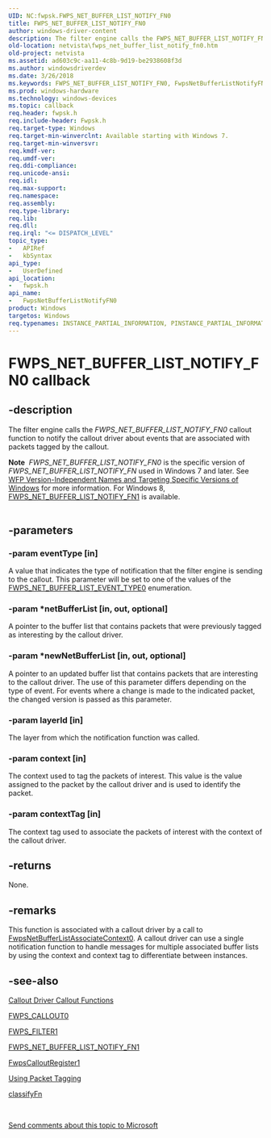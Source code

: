 ```yaml
---
UID: NC:fwpsk.FWPS_NET_BUFFER_LIST_NOTIFY_FN0
title: FWPS_NET_BUFFER_LIST_NOTIFY_FN0
author: windows-driver-content
description: The filter engine calls the FWPS_NET_BUFFER_LIST_NOTIFY_FN0 callout function to notify the callout driver about events that are associated with packets tagged by the callout.Note  FWPS_NET_BUFFER_LIST_NOTIFY_FN0 is the specific version of FWPS_NET_BUFFER_LIST_NOTIFY_FN used in Windows 7 and later. See WFP Version-Independent Names and Targeting Specific Versions of Windows for more information. For Windows 8, FWPS_NET_BUFFER_LIST_NOTIFY_FN1 is available.
old-location: netvista\fwps_net_buffer_list_notify_fn0.htm
old-project: netvista
ms.assetid: ad603c9c-aa11-4c8b-9d19-be2938608f3d
ms.author: windowsdriverdev
ms.date: 3/26/2018
ms.keywords: FWPS_NET_BUFFER_LIST_NOTIFY_FN0, FwpsNetBufferListNotifyFN0, FwpsNetBufferListNotifyFN0 callback function [Network Drivers Starting with Windows Vista], fwpsk/FwpsNetBufferListNotifyFN0, netvista.fwps_net_buffer_list_notify_fn0, wfp_ref_2_funct_4_callout_89757871-18df-415f-8dc1-d977395a09c9.xml
ms.prod: windows-hardware
ms.technology: windows-devices
ms.topic: callback
req.header: fwpsk.h
req.include-header: Fwpsk.h
req.target-type: Windows
req.target-min-winverclnt: Available starting with Windows 7.
req.target-min-winversvr: 
req.kmdf-ver: 
req.umdf-ver: 
req.ddi-compliance: 
req.unicode-ansi: 
req.idl: 
req.max-support: 
req.namespace: 
req.assembly: 
req.type-library: 
req.lib: 
req.dll: 
req.irql: "<= DISPATCH_LEVEL"
topic_type:
-	APIRef
-	kbSyntax
api_type:
-	UserDefined
api_location:
-	fwpsk.h
api_name:
-	FwpsNetBufferListNotifyFN0
product: Windows
targetos: Windows
req.typenames: INSTANCE_PARTIAL_INFORMATION, PINSTANCE_PARTIAL_INFORMATION
---
```


# FWPS_NET_BUFFER_LIST_NOTIFY_FN0 callback


## -description


The filter engine calls the 
  <i>FWPS_NET_BUFFER_LIST_NOTIFY_FN0</i> callout function to notify the callout driver about events that are
  associated with packets tagged by the callout.
<div class="alert"><b>Note</b>  <i>FWPS_NET_BUFFER_LIST_NOTIFY_FN0</i> is the specific version of <i>FWPS_NET_BUFFER_LIST_NOTIFY_FN</i> used in Windows 7 and later. See <a href="https://msdn.microsoft.com/FBDF53E5-F7DE-4DEB-AC18-6D2BB59FE670">WFP Version-Independent Names and Targeting Specific Versions of Windows</a> for more information. For Windows 8, <a href="https://msdn.microsoft.com/library/windows/hardware/hh451260">FWPS_NET_BUFFER_LIST_NOTIFY_FN1</a> is available.</div><div> </div>

## -parameters




### -param eventType [in]

A value that indicates the type of notification that the filter engine is sending to the callout.
     This parameter will be set to one of the values of the 
     <a href="https://msdn.microsoft.com/14225920-2f51-4fef-9501-812e3aff8905">
     FWPS_NET_BUFFER_LIST_EVENT_TYPE0</a> enumeration.


### -param *netBufferList [in, out, optional]

A pointer to the buffer list that contains packets that were previously tagged as interesting by
     the callout driver.


### -param *newNetBufferList [in, out, optional]

A pointer to an updated buffer list that contains packets that are interesting to the callout
     driver. The use of this parameter differs depending on the type of event. For events where a change is
     made to the indicated packet, the changed version is passed as this parameter.


### -param layerId [in]

The layer from which the notification function was called.


### -param context [in]

The context used to tag the packets of interest. This value is the value assigned to the packet by
     the callout driver and is used to identify the packet.


### -param contextTag [in]

The context tag used to associate the packets of interest with the context of the callout
     driver.


## -returns



None.




## -remarks



This function is associated with a callout driver by a call to 
    <a href="https://msdn.microsoft.com/31135396-303b-4b94-8616-a4b7be207fa1">
    FwpsNetBufferListAssociateContext0</a>. A callout driver can use a single notification function to
    handle messages for multiple associated buffer lists by using the context and context tag to
    differentiate between instances.




## -see-also




<a href="https://msdn.microsoft.com/library/windows/hardware/ff543875">Callout Driver Callout Functions</a>



<a href="https://msdn.microsoft.com/library/windows/hardware/ff551224">FWPS_CALLOUT0</a>



<a href="https://msdn.microsoft.com/library/windows/hardware/ff552389">FWPS_FILTER1</a>



<a href="https://msdn.microsoft.com/fe9ab4b2-5692-4b6e-a7fc-11e9ac8280bc">
  FWPS_NET_BUFFER_LIST_NOTIFY_FN1</a>



<a href="https://msdn.microsoft.com/library/windows/hardware/ff551143">FwpsCalloutRegister1</a>



<a href="https://msdn.microsoft.com/a151256b-d69f-4abb-bf68-644f157dfdd7">Using Packet Tagging</a>



<a href="https://msdn.microsoft.com/library/windows/hardware/ff544887">classifyFn</a>
 

 

<a href="mailto:wsddocfb@microsoft.com?subject=Documentation%20feedback [netvista\netvista]:%20FWPS_NET_BUFFER_LIST_NOTIFY_FN0 callback function%20 RELEASE:%20(3/26/2018)&amp;body=%0A%0APRIVACY STATEMENT%0A%0AWe use your feedback to improve the documentation. We don't use your email address for any other purpose, and we'll remove your email address from our system after the issue that you're reporting is fixed. While we're working to fix this issue, we might send you an email message to ask for more info. Later, we might also send you an email message to let you know that we've addressed your feedback.%0A%0AFor more info about Microsoft's privacy policy, see http://privacy.microsoft.com/en-us/default.aspx." title="Send comments about this topic to Microsoft">Send comments about this topic to Microsoft</a>

